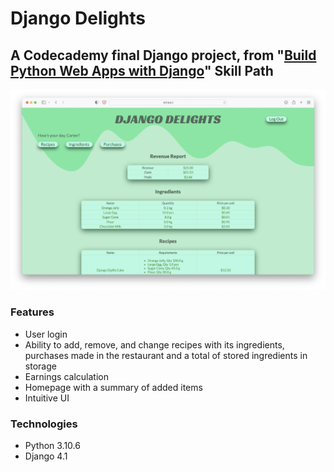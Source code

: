 # Django Delights
## A Codecademy final Django project, from "[Build Python Web Apps with Django](https://www.codecademy.com/learn/paths/build-python-web-apps-with-django)" Skill Path

![A homepage image](images/homepage.png)

### Features
- User login
- Ability to add, remove, and change recipes with its ingredients, purchases made in the restaurant and a total of stored ingredients in storage
- Earnings calculation
- Homepage with a summary of added items
- Intuitive UI

### Technologies
- Python 3.10.6
- Django 4.1
